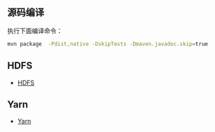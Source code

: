 
## 源码编译

执行下面编译命令：
```bash
mvn package  -Pdist,native -DskipTests -Dmaven.javadoc.skip=true
```

## HDFS
- [HDFS](./hdfs/README.md)

## Yarn
- [Yarn](./yarn/README.md)

